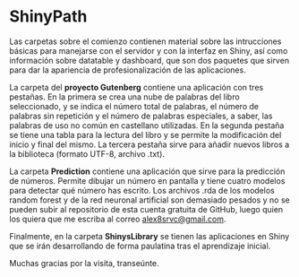# ShinyPath

Las carpetas sobre el comienzo contienen material sobre las intrucciones básicas para manejarse con el servidor y con la interfaz en Shiny, así como información sobre datatable y dashboard, que son dos paquetes que sirven para dar la apariencia de profesionalización de las aplicaciones. 

La carpeta del **proyecto Gutenberg** contiene una aplicación con tres pestañas. En la primera se crea una nube de palabras del libro seleccionado, y se indica el número total de palabras, el número de palabras sin repetición y el número de palabras especiales, a saber, las palabras de uso no común en castellano utilizadas. En la segunda pestaña se tiene una tabla para la lectura del libro y se permite la modificación del inicio y final del mismo. La tercera pestaña sirve para añadir nuevos libros a la biblioteca (formato UTF-8, archivo .txt). 

La carpeta **Prediction** contiene una aplicación que sirve para la predicción de números. Permite dibujar un número en pantalla y tiene cuatro modelos para detectar qué número has escrito. Los archivos .rda de los modelos random forest y de la red neuronal artificial son demasiado pesados y no se pueden subir al repositorio de esta cuenta gratuita de GitHub, luego quien los quiera que me escriba al correo alex8srvc@gmail.com.

Finalmente, en la carpeta **ShinysLibrary** se tienen las aplicaciones en Shiny que se irán desarrollando de forma paulatina tras el aprendizaje inicial. 

Muchas gracias por la visita, transeúnte. 
